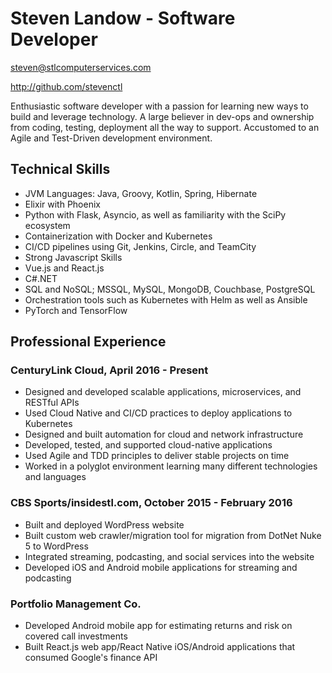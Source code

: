 # Steven Landow - Software Developer

steven@stlcomputerservices.com

http://github.com/stevenctl

Enthusiastic software developer with a passion for learning new ways to build and leverage technology. A large believer in dev-ops and ownership from coding, testing, deployment all the way to support. Accustomed to an Agile and Test-Driven development environment. 

## Technical Skills

- JVM Languages: Java, Groovy, Kotlin, Spring, Hibernate
- Elixir with Phoenix
- Python with Flask, Asyncio, as well as familiarity with the SciPy ecosystem
- Containerization with Docker and Kubernetes
- CI/CD pipelines using Git, Jenkins, Circle, and TeamCity
- Strong Javascript Skills
- Vue.js and React.js
- C#.NET
- SQL and NoSQL; MSSQL, MySQL, MongoDB, Couchbase, PostgreSQL
- Orchestration tools such as Kubernetes with Helm as well as Ansible
- PyTorch and TensorFlow

## Professional Experience

### CenturyLink Cloud, April 2016 - Present

- Designed and developed scalable applications, microservices, and RESTful APIs
- Used Cloud Native and CI/CD practices to deploy applications to Kubernetes
- Designed and built automation for cloud and network infrastructure
- Developed, tested, and supported cloud-native applications
- Used Agile and TDD principles to deliver stable projects on time
- Worked in a polyglot environment learning many different technologies and languages

### CBS Sports/insidestl.com, October 2015 - February 2016

- Built and deployed WordPress website
- Built custom web crawler/migration tool for migration from DotNet Nuke 5 to WordPress 
- Integrated streaming, podcasting, and social services into the website
- Developed iOS and Android mobile applications for streaming and podcasting

### Portfolio Management Co. 

- Developed Android mobile app for estimating returns and risk on covered call investments
- Built React.js web app/React Native iOS/Android applications that consumed Google's finance API
